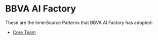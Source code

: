# BBVA AI Factory

These are the InnerSource Patterns that BBVA AI Factory has adopted:

* [Core Team](../patterns/2-structured/core-team.md)